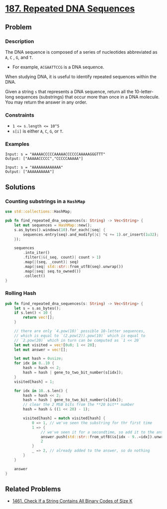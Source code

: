 # [187. Repeated DNA Sequences](https://leetcode.com/problems/repeated-dna-sequences/)

## Problem

### Description

The DNA sequence is composed of a series of nucleotides abbreviated as `A`, `C`
, `G`, and `T`.

* For example, `ACGAATTCCG` is a DNA sequence.

When studying DNA, it is useful to identify repeated sequences within the DNA.

Given a string `s` that represents a DNA sequence, return all the 10-letter-long
sequences (substrings) that occur more than once in a DNA molecule. You may
return the answer in any order.

### Constraints

* `1 <= s.length <= 10^5`
* `s[i]` is either `A`, `C`, `G`, or `T`.

### Examples

```text
Input: s = "AAAAACCCCCAAAAACCCCCCAAAAAGGGTTT"
Output: ["AAAAACCCCC","CCCCCAAAAA"]
```

```text
Input: s = "AAAAAAAAAAAAA"
Output: ["AAAAAAAAAA"]
```

## Solutions

### Counting substrings in a `HashMap`

```rust
use std::collections::HashMap;

pub fn find_repeated_dna_sequences(s: String) -> Vec<String> {
    let mut sequences = HashMap::new();
    s.as_bytes().windows(10).for_each(|seq| {
        sequences.entry(seq).and_modify(|c| *c += 1).or_insert(1u32);
    });

    sequences
        .into_iter()
        .filter(|&(_seq, count)| count > 1)
        .map(|(seq, _count)| seq)
        .map(|seq| std::str::from_utf8(seq).unwrap())
        .map(|seq| seq.to_owned())
        .collect()
}
```

### Rolling Hash

```rust
pub fn find_repeated_dna_sequences(s: String) -> Vec<String> {
    let s = s.as_bytes();
    if s.len() < 10 {
        return vec![];
    }

    // there are only `4.pow(10)` possible 10-letter sequences,
    // which is equal to `(2.pow(2)).pow(10)` which is equal to
    // `2.pow(20)` which in turn can be computed as `1 << 20`
    let mut visited = vec![0u8; 1 << 20];
    let mut answer = vec![];

    let mut hash = 0usize;
    for idx in 0..10 {
        hash = hash << 2;
        hash = hash | gene_to_two_bit_number(s[idx]);
    }
    visited[hash] = 1;

    for idx in 10..s.len() {
        hash = hash << 2;
        hash = hash | gene_to_two_bit_number(s[idx]);
        // clear the 2 MSB bits from the **20 bit** number
        hash = hash & ((1 << 20) - 1);

        visited[hash] = match visited[hash] {
            0 => 1, // we've seen the substring for thr first time
            1 => {
                // we've seen it for a secondtime, so add it to the answer
                answer.push(std::str::from_utf8(&s[idx - 9..=idx]).unwrap().to_owned());
                2
            }
            _ => 2, // already added to the answer, so do nothing
        }
    }

    answer
}
```

## Related Problems

* [1461. Check If a String Contains All Binary Codes of Size K](/leetcode/1400%20-%201499/1461%20-%20Check%20If%20a%20String%20Contains%20All%20Binary%20Codes%20of%20Size%20K.md)
